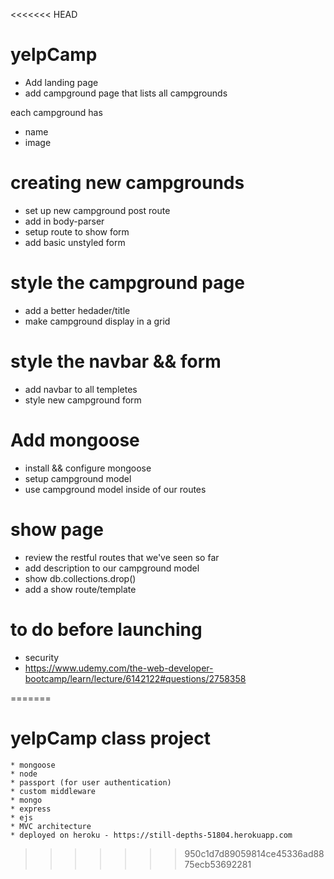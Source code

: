 <<<<<<< HEAD
# yelpCamp

* Add landing page 
* add campground page that lists all campgrounds 

each campground has 
* name 
* image

# creating new campgrounds 
* set up new campground post route 
* add in body-parser 
* setup route to show form 
* add basic unstyled form 

# style the campground page 
* add a better hedader/title 
* make campground display in a grid 


# style the navbar && form
* add navbar to all templetes 
* style new campground form

# Add mongoose
* install && configure mongoose 
* setup campground model
* use campground model inside of our routes 


# show page
* review the restful routes that we've seen so far 
* add description to our campground model 
* show db.collections.drop()
* add a show route/template

# to do before launching
* security 
* https://www.udemy.com/the-web-developer-bootcamp/learn/lecture/6142122#questions/2758358

=======
# yelpCamp class project 

	* mongoose 
	* node 
	* passport (for user authentication)
	* custom middleware 
	* mongo 
	* express
	* ejs
	* MVC architecture 
	* deployed on heroku - https://still-depths-51804.herokuapp.com
>>>>>>> 950c1d7d89059814ce45336ad8875ecb53692281
